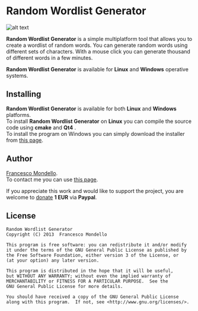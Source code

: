 # Random Wordlist Generator

![alt text](http://random-wordlist-generator.sourceforge.net/Random-Wordlist-Generator.png "Random Wordlist Generator")

**Random Wordlist Generator** is a simple multiplatform tool that allows you to create a wordlist of random words.
You can generate random words using different sets of characters.
With a mouse click you can generate thousand of different words in a few minutes.

**Random Wordlist Generator** is available for **Linux** and **Windows** operative systems.

## Installing

**Random Wordlist Generator** is available for both **Linux** and **Windows** platforms.  
To install **Random Wordlist Generator** on **Linux** you can compile the source code using **cmake** and **Qt4** .  
To install the program on Windows you can simply download the installer from [this page](http://random-wordlist-generator.sourceforge.net/).

## Author

[Francesco Mondello](http://random-wordlist-generator.sourceforge.net/).  
To contact me you can use [this page](http://random-wordlist-generator.sourceforge.net/).  
  
If you appreciate this work and would like to support the project, you are welcome to [donate](https://www.paypal.com/cgi-bin/webscr?cmd=_s-xclick&hosted_button_id=TZ9BUC4YDYJF2) **1 EUR** via **Paypal**.  

## License
 
    Random Wordlist Generator
    Copyright (C) 2013  Francesco Mondello

    This program is free software: you can redistribute it and/or modify
    it under the terms of the GNU General Public License as published by
    the Free Software Foundation, either version 3 of the License, or
    (at your option) any later version.

    This program is distributed in the hope that it will be useful,
    but WITHOUT ANY WARRANTY; without even the implied warranty of
    MERCHANTABILITY or FITNESS FOR A PARTICULAR PURPOSE.  See the
    GNU General Public License for more details.

    You should have received a copy of the GNU General Public License
    along with this program.  If not, see <http://www.gnu.org/licenses/>. 
